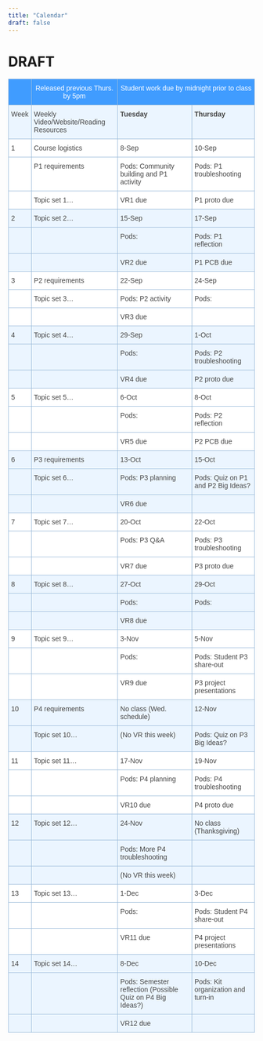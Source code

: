 ```yaml
---
title: "Calendar"
draft: false
---
```


# DRAFT

<style type="text/css">
.tg  {border-collapse:collapse;border-color:#9ABAD9;border-spacing:0;}
.tg td{background-color:#EBF5FF;border-color:#9ABAD9;border-style:solid;border-width:1px;color:#444;
  font-family:Arial, sans-serif;font-size:14px;overflow:hidden;padding:10px 5px;word-break:normal;}
.tg th{background-color:#409cff;border-color:#9ABAD9;border-style:solid;border-width:1px;color:#fff;
  font-family:Arial, sans-serif;font-size:14px;font-weight:normal;overflow:hidden;padding:10px 5px;word-break:normal;}
.tg .tg-1wig{font-weight:bold;text-align:left;vertical-align:top}
.tg .tg-ycr8{background-color:#ffffff;text-align:left;vertical-align:top}
.tg .tg-baqh{text-align:center;vertical-align:top}
.tg .tg-0lax{text-align:left;vertical-align:top}
</style>
<table class="tg">
<thead>
  <tr>
    <th class="tg-0lax"></th>
    <th class="tg-baqh">Released previous Thurs. by 5pm</th>
    <th class="tg-baqh" colspan="2">Student work due by midnight prior to class</th>
  </tr>
</thead>
<tbody>
  <tr>
    <td class="tg-0lax">Week</td>
    <td class="tg-0lax">Weekly Video/Website/Reading Resources</td>
    <td class="tg-1wig">Tuesday</td>
    <td class="tg-1wig">Thursday</td>
  </tr>
  <tr>
    <td class="tg-ycr8">1</td>
    <td class="tg-ycr8">Course logistics</td>
    <td class="tg-ycr8">8-Sep</td>
    <td class="tg-ycr8">10-Sep</td>
  </tr>
  <tr>
    <td class="tg-ycr8"></td>
    <td class="tg-ycr8">P1 requirements</td>
    <td class="tg-ycr8">Pods: Community building and P1 activity</td>
    <td class="tg-ycr8">Pods: P1 troubleshooting</td>
  </tr>
  <tr>
    <td class="tg-ycr8"></td>
    <td class="tg-ycr8">Topic set 1…</td>
    <td class="tg-ycr8">VR1 due</td>
    <td class="tg-ycr8">P1 proto due</td>
  </tr>
  <tr>
    <td class="tg-0lax">2</td>
    <td class="tg-0lax">Topic set 2…</td>
    <td class="tg-0lax">15-Sep</td>
    <td class="tg-0lax">17-Sep</td>
  </tr>
  <tr>
    <td class="tg-0lax"></td>
    <td class="tg-0lax"></td>
    <td class="tg-0lax">Pods:</td>
    <td class="tg-0lax">Pods: P1 reflection</td>
  </tr>
  <tr>
    <td class="tg-0lax"></td>
    <td class="tg-0lax"></td>
    <td class="tg-0lax">VR2 due</td>
    <td class="tg-0lax">P1 PCB due</td>
  </tr>
  <tr>
    <td class="tg-ycr8">3</td>
    <td class="tg-ycr8">P2 requirements</td>
    <td class="tg-ycr8">22-Sep</td>
    <td class="tg-ycr8">24-Sep</td>
  </tr>
  <tr>
    <td class="tg-ycr8"></td>
    <td class="tg-ycr8">Topic set 3…</td>
    <td class="tg-ycr8">Pods: P2 activity</td>
    <td class="tg-ycr8">Pods:</td>
  </tr>
  <tr>
    <td class="tg-ycr8"></td>
    <td class="tg-ycr8"></td>
    <td class="tg-ycr8">VR3 due</td>
    <td class="tg-ycr8"></td>
  </tr>
  <tr>
    <td class="tg-0lax">4</td>
    <td class="tg-0lax">Topic set 4…</td>
    <td class="tg-0lax">29-Sep</td>
    <td class="tg-0lax">1-Oct</td>
  </tr>
  <tr>
    <td class="tg-0lax"></td>
    <td class="tg-0lax"></td>
    <td class="tg-0lax">Pods:</td>
    <td class="tg-0lax">Pods: P2 troubleshooting</td>
  </tr>
  <tr>
    <td class="tg-0lax"></td>
    <td class="tg-0lax"></td>
    <td class="tg-0lax">VR4 due</td>
    <td class="tg-0lax">P2 proto due</td>
  </tr>
  <tr>
    <td class="tg-ycr8">5</td>
    <td class="tg-ycr8">Topic set 5…</td>
    <td class="tg-ycr8">6-Oct</td>
    <td class="tg-ycr8">8-Oct</td>
  </tr>
  <tr>
    <td class="tg-ycr8"></td>
    <td class="tg-ycr8"></td>
    <td class="tg-ycr8">Pods:</td>
    <td class="tg-ycr8">Pods: P2 reflection</td>
  </tr>
  <tr>
    <td class="tg-ycr8"></td>
    <td class="tg-ycr8"></td>
    <td class="tg-ycr8">VR5 due</td>
    <td class="tg-ycr8">P2 PCB due</td>
  </tr>
  <tr>
    <td class="tg-0lax">6</td>
    <td class="tg-0lax">P3 requirements</td>
    <td class="tg-0lax">13-Oct</td>
    <td class="tg-0lax">15-Oct</td>
  </tr>
  <tr>
    <td class="tg-0lax"></td>
    <td class="tg-0lax">Topic set 6…</td>
    <td class="tg-0lax">Pods: P3 planning</td>
    <td class="tg-0lax">Pods: Quiz on P1 and P2 Big Ideas?</td>
  </tr>
  <tr>
    <td class="tg-0lax"></td>
    <td class="tg-0lax"></td>
    <td class="tg-0lax">VR6 due</td>
    <td class="tg-0lax"></td>
  </tr>
  <tr>
    <td class="tg-ycr8">7</td>
    <td class="tg-ycr8">Topic set 7…</td>
    <td class="tg-ycr8">20-Oct</td>
    <td class="tg-ycr8">22-Oct</td>
  </tr>
  <tr>
    <td class="tg-ycr8"></td>
    <td class="tg-ycr8"></td>
    <td class="tg-ycr8">Pods: P3 Q&amp;A</td>
    <td class="tg-ycr8">Pods: P3 troubleshooting</td>
  </tr>
  <tr>
    <td class="tg-ycr8"></td>
    <td class="tg-ycr8"></td>
    <td class="tg-ycr8">VR7 due</td>
    <td class="tg-ycr8">P3 proto due</td>
  </tr>
  <tr>
    <td class="tg-0lax">8</td>
    <td class="tg-0lax">Topic set 8…</td>
    <td class="tg-0lax">27-Oct</td>
    <td class="tg-0lax">29-Oct</td>
  </tr>
  <tr>
    <td class="tg-0lax"></td>
    <td class="tg-0lax"></td>
    <td class="tg-0lax">Pods:</td>
    <td class="tg-0lax">Pods:</td>
  </tr>
  <tr>
    <td class="tg-0lax"></td>
    <td class="tg-0lax"></td>
    <td class="tg-0lax">VR8 due</td>
    <td class="tg-0lax"></td>
  </tr>
  <tr>
    <td class="tg-ycr8">9</td>
    <td class="tg-ycr8">Topic set 9…</td>
    <td class="tg-ycr8">3-Nov</td>
    <td class="tg-ycr8">5-Nov</td>
  </tr>
  <tr>
    <td class="tg-ycr8"></td>
    <td class="tg-ycr8"></td>
    <td class="tg-ycr8">Pods:</td>
    <td class="tg-ycr8">Pods: Student P3 share-out</td>
  </tr>
  <tr>
    <td class="tg-ycr8"></td>
    <td class="tg-ycr8"></td>
    <td class="tg-ycr8">VR9 due</td>
    <td class="tg-ycr8">P3 project presentations</td>
  </tr>
  <tr>
    <td class="tg-0lax">10</td>
    <td class="tg-0lax">P4 requirements</td>
    <td class="tg-0lax">No class (Wed. schedule)</td>
    <td class="tg-0lax">12-Nov</td>
  </tr>
  <tr>
    <td class="tg-0lax"></td>
    <td class="tg-0lax">Topic set 10…</td>
    <td class="tg-0lax">(No VR this week)</td>
    <td class="tg-0lax">Pods: Quiz on P3 Big Ideas?</td>
  </tr>
  <tr>
    <td class="tg-ycr8">11</td>
    <td class="tg-ycr8">Topic set 11…</td>
    <td class="tg-ycr8">17-Nov</td>
    <td class="tg-ycr8">19-Nov</td>
  </tr>
  <tr>
    <td class="tg-ycr8"></td>
    <td class="tg-ycr8"></td>
    <td class="tg-ycr8">Pods: P4 planning</td>
    <td class="tg-ycr8">Pods: P4 troubleshooting</td>
  </tr>
  <tr>
    <td class="tg-ycr8"></td>
    <td class="tg-ycr8"></td>
    <td class="tg-ycr8">VR10 due</td>
    <td class="tg-ycr8">P4 proto due</td>
  </tr>
  <tr>
    <td class="tg-0lax">12</td>
    <td class="tg-0lax">Topic set 12…</td>
    <td class="tg-0lax">24-Nov</td>
    <td class="tg-0lax">No class (Thanksgiving)</td>
  </tr>
  <tr>
    <td class="tg-0lax"></td>
    <td class="tg-0lax"></td>
    <td class="tg-0lax">Pods: More P4 troubleshooting</td>
    <td class="tg-0lax"></td>
  </tr>
  <tr>
    <td class="tg-0lax"></td>
    <td class="tg-0lax"></td>
    <td class="tg-0lax">(No VR this week)</td>
    <td class="tg-0lax"></td>
  </tr>
  <tr>
    <td class="tg-ycr8">13</td>
    <td class="tg-ycr8">Topic set 13…</td>
    <td class="tg-ycr8">1-Dec</td>
    <td class="tg-ycr8">3-Dec</td>
  </tr>
  <tr>
    <td class="tg-ycr8"></td>
    <td class="tg-ycr8"></td>
    <td class="tg-ycr8">Pods:</td>
    <td class="tg-ycr8">Pods: Student P4 share-out</td>
  </tr>
  <tr>
    <td class="tg-ycr8"></td>
    <td class="tg-ycr8"></td>
    <td class="tg-ycr8">VR11 due</td>
    <td class="tg-ycr8">P4 project presentations</td>
  </tr>
  <tr>
    <td class="tg-0lax">14</td>
    <td class="tg-0lax">Topic set 14…</td>
    <td class="tg-0lax">8-Dec</td>
    <td class="tg-0lax">10-Dec</td>
  </tr>
  <tr>
    <td class="tg-0lax"></td>
    <td class="tg-0lax"></td>
    <td class="tg-0lax">Pods: Semester reflection (Possible Quiz on P4 Big Ideas?)</td>
    <td class="tg-0lax">Pods: Kit organization and turn-in</td>
  </tr>
  <tr>
    <td class="tg-0lax"></td>
    <td class="tg-0lax"></td>
    <td class="tg-0lax">VR12 due</td>
    <td class="tg-0lax"></td>
  </tr>
</tbody>
</table>

